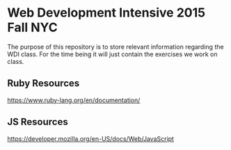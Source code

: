 # Web Development Intensive 2015 Fall NYC

The purpose of this repository is to store relevant information regarding the WDI class. For
the time being it will just contain the exercises we work on class.


## Ruby Resources

https://www.ruby-lang.org/en/documentation/

## JS Resources

https://developer.mozilla.org/en-US/docs/Web/JavaScript
